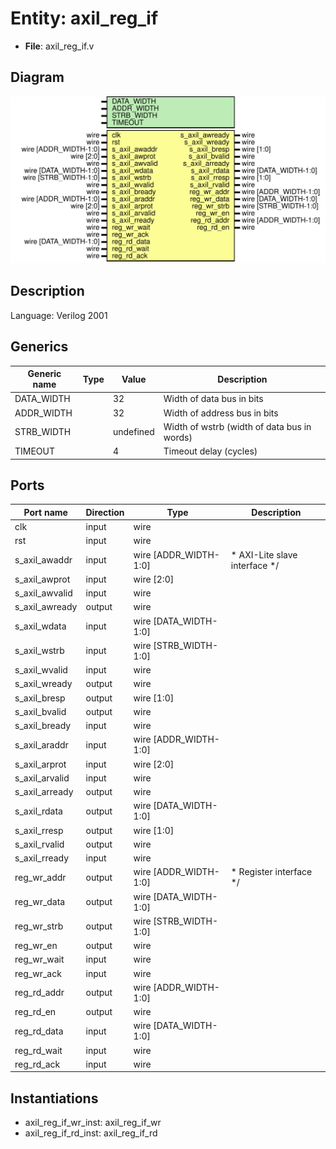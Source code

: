 # Entity: axil_reg_if

- **File**: axil_reg_if.v
## Diagram

![Diagram](axil_reg_if.svg "Diagram")
## Description


 Language: Verilog 2001


## Generics

| Generic name | Type | Value     | Description                                   |
| ------------ | ---- | --------- | --------------------------------------------- |
| DATA_WIDTH   |      | 32        |  Width of data bus in bits                    |
| ADDR_WIDTH   |      | 32        |  Width of address bus in bits                 |
| STRB_WIDTH   |      | undefined |  Width of wstrb (width of data bus in words)  |
| TIMEOUT      |      | 4         |  Timeout delay (cycles)                       |
## Ports

| Port name      | Direction | Type                  | Description                              |
| -------------- | --------- | --------------------- | ---------------------------------------- |
| clk            | input     | wire                  |                                          |
| rst            | input     | wire                  |                                          |
| s_axil_awaddr  | input     | wire [ADDR_WIDTH-1:0] |      * AXI-Lite slave interface      */  |
| s_axil_awprot  | input     | wire [2:0]            |                                          |
| s_axil_awvalid | input     | wire                  |                                          |
| s_axil_awready | output    | wire                  |                                          |
| s_axil_wdata   | input     | wire [DATA_WIDTH-1:0] |                                          |
| s_axil_wstrb   | input     | wire [STRB_WIDTH-1:0] |                                          |
| s_axil_wvalid  | input     | wire                  |                                          |
| s_axil_wready  | output    | wire                  |                                          |
| s_axil_bresp   | output    | wire [1:0]            |                                          |
| s_axil_bvalid  | output    | wire                  |                                          |
| s_axil_bready  | input     | wire                  |                                          |
| s_axil_araddr  | input     | wire [ADDR_WIDTH-1:0] |                                          |
| s_axil_arprot  | input     | wire [2:0]            |                                          |
| s_axil_arvalid | input     | wire                  |                                          |
| s_axil_arready | output    | wire                  |                                          |
| s_axil_rdata   | output    | wire [DATA_WIDTH-1:0] |                                          |
| s_axil_rresp   | output    | wire [1:0]            |                                          |
| s_axil_rvalid  | output    | wire                  |                                          |
| s_axil_rready  | input     | wire                  |                                          |
| reg_wr_addr    | output    | wire [ADDR_WIDTH-1:0] |      * Register interface      */        |
| reg_wr_data    | output    | wire [DATA_WIDTH-1:0] |                                          |
| reg_wr_strb    | output    | wire [STRB_WIDTH-1:0] |                                          |
| reg_wr_en      | output    | wire                  |                                          |
| reg_wr_wait    | input     | wire                  |                                          |
| reg_wr_ack     | input     | wire                  |                                          |
| reg_rd_addr    | output    | wire [ADDR_WIDTH-1:0] |                                          |
| reg_rd_en      | output    | wire                  |                                          |
| reg_rd_data    | input     | wire [DATA_WIDTH-1:0] |                                          |
| reg_rd_wait    | input     | wire                  |                                          |
| reg_rd_ack     | input     | wire                  |                                          |
## Instantiations

- axil_reg_if_wr_inst: axil_reg_if_wr
- axil_reg_if_rd_inst: axil_reg_if_rd
